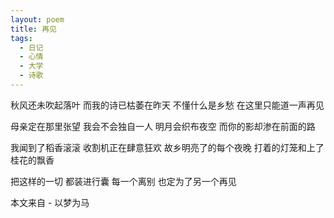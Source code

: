```yaml
---
layout: poem
title: 再见
tags:
  - 日记
  - 心情
  - 大学
  - 诗歌
---
```

秋风还未吹起落叶
而我的诗已枯萎在昨天
不懂什么是乡愁
在这里只能道一声再见

母亲定在那里张望
我会不会独自一人
明月会织布夜空
而你的影却渗在前面的路

我闻到了稻香滚滚
收割机正在肆意狂欢
故乡明亮了的每个夜晚
打着的灯笼和上了桂花的飘香

把这样的一切
都装进行囊
每一个离别
也定为了另一个再见

本文来自 - 以梦为马

